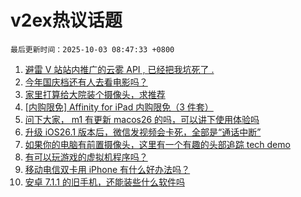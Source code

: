 # v2ex热议话题

`最后更新时间：2025-10-03 08:47:33 +0800`

1. [避雷 V 站站内推广的云雾 API , 已经把我坑死了 .](https://www.v2ex.com/t/1163131)
1. [今年国庆档还有人去看电影吗？](https://www.v2ex.com/t/1163132)
1. [家里打算给大院装个摄像头，求推荐](https://www.v2ex.com/t/1163121)
1. [[内购限免] Affinity for iPad 内购限免（3 件套）](https://www.v2ex.com/t/1163129)
1. [问下大家， m1 有更新 macos26 的吗，可以讲下使用体验吗](https://www.v2ex.com/t/1163173)
1. [升级 iOS26.1 版本后，微信发视频会卡死，全部是“通话中断”](https://www.v2ex.com/t/1163113)
1. [如果你的电脑有前置摄像头，这里有一个有趣的头部追踪 tech demo](https://www.v2ex.com/t/1163175)
1. [有可以玩游戏的虚拟机程序吗？](https://www.v2ex.com/t/1163149)
1. [移动电信双卡用 iPhone 有什么好办法吗？](https://www.v2ex.com/t/1163177)
1. [安卓 7.1.1 的旧手机，还能装些什么软件吗](https://www.v2ex.com/t/1163191)


